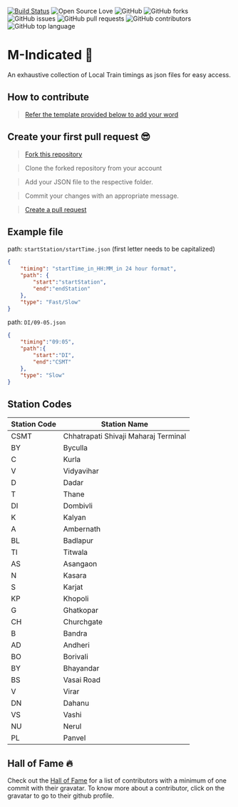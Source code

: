 [![Build Status](https://travis-ci.org/Showndarya/Hacktoberfest.svg?branch=master)](https://travis-ci.org/Showndarya/Hacktoberfest)
![Open Source Love](https://img.shields.io/badge/Open%20Source-%E2%9D%A4-red.svg)
![GitHub](https://img.shields.io/github/license/kjsce-codecell/m-indicated.svg)
![GitHub forks](https://img.shields.io/github/forks/kjsce-codecell/m-indicated.svg)
![GitHub issues](https://img.shields.io/github/issues/kjsce-codecell/m-indicated.svg)
![GitHub pull requests](https://img.shields.io/github/issues-pr/kjsce-codecell/m-indicated.svg)
![GitHub contributors](https://img.shields.io/github/contributors/kjsce-codecell/m-indicated.svg)
![GitHub top language](https://img.shields.io/github/languages/top/kjsce-codecell/m-indicated.svg)

# M-Indicated :book:

An exhaustive collection of Local Train timings as json files for easy access.

## How to contribute 

> [Refer the template provided below to add your word](https://github.com/kjsce-codecell/m-indicated/CONTRIBUTING.md)

## Create your first pull request :sunglasses:

> [Fork this repository](https://help.github.com/articles/fork-a-repo/)

>  Clone the forked repository from your account

> Add your JSON file to the respective folder.

> Commit your changes with an appropriate message.

> [Create a pull request](https://help.github.com/articles/creating-a-pull-request-from-a-fork/)

## Example file
path: `startStation/startTime.json` (first letter needs to be capitalized)
```json
{
    "timing": "startTime_in_HH:MM_in 24 hour format",
    "path": {
        "start":"startStation",
        "end":"endStation"
    },
    "type": "Fast/Slow"
}
```

path: `DI/09-05.json`
```json
{
    "timing":"09:05",
    "path":{
        "start":"DI",
        "end":"CSMT"
    },
    "type": "Slow"
}
```

## Station Codes  
Station Code | Station Name |
--- | --- |
CSMT | Chhatrapati Shivaji Maharaj Terminal |
BY | Byculla |
C | Kurla |
V | Vidyavihar |
D | Dadar |
T | Thane |
DI | Dombivli |
K | Kalyan |
A | Ambernath |
BL | Badlapur |
TI | Titwala |
AS | Asangaon |
N | Kasara |
S | Karjat |
KP | Khopoli |
G | Ghatkopar |
CH | Churchgate |
B | Bandra |
AD | Andheri |
BO | Borivali |
BY | Bhayandar |
BS | Vasai Road |
V | Virar |
DN | Dahanu |
VS | Vashi |
NU | Nerul |
PL | Panvel |



## Hall of Fame :fire:

Check out the [Hall of Fame]() for a list of contributors with a minimum of one commit with their gravatar. To know more about a contributor, click on the gravatar to go to their github profile.
